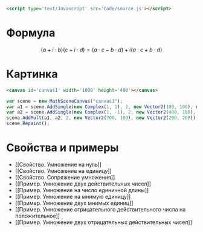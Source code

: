 ```html
<script type='text/Javascript' src='Code/source.js'></script>
```

# Формула
$$ (a + i \cdot b)(c + i \cdot d) = (a \cdot c - b \cdot d) + i (a \cdot c + b \cdot d)$$

# Картинка
```html
<canvas id='canvas1' width='1000' height='400'></canvas>
```

```js 
var scene = new MathSceneCanvas("canvas1");
var a1 = scene.AddSingle(new Complex(1, 1), 2, new Vector2(100, 100), new Vector2(200, 200));
var a2 = scene.AddSingle(new Complex(1, -1), 2, new Vector2(400, 100), new Vector2(200, 200));
scene.AddMult(a1, a2, 2, new Vector2(700, 100), new Vector2(200, 200));
scene.Repaint();
```

# Свойства и примеры
- [[Свойство. Умножение на нуль]]
- [[Свойство. Умножение на единицу]]
- [[Свойство. Сопряжение умножения]]
- [[Пример. Умножение двух действительных чисел]]
- [[Пример. Умножение на число единичной длины]]
- [[Пример. Умножение на мнимую единицу]]
- [[Пример. Умножение двух мнимых единиц]]
- [[Пример. Умножение отрицательного действительного числа на положительное]]
- [[Пример. Умножение двух отрицательных действительных чисел]]

